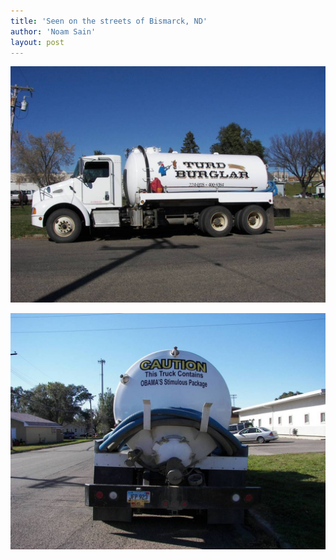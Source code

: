 ```yaml
---
title: 'Seen on the streets of Bismarck, ND'
author: 'Noam Sain'
layout: post
---
```


![turd-burglar1](/assets/2014/2014-10-turd-burglar1.jpg)

![turd-burglar2](/assets/2014/2014-10-turd-burglar2.jpg)